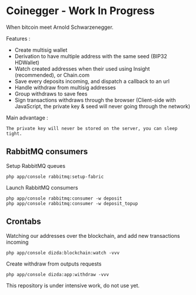Coinegger - Work In Progress
========================

When bitcoin meet Arnold Schwarzenegger.

Features :

- Create multisig wallet
- Derivation to have multiple address with the same seed (BIP32 HDWallet)
- Watch created addresses when their used using Insight (recommended), or Chain.com
- Save every deposits incoming, and dispatch a callback to an url
- Handle withdraw from multisig addresses
- Group withdraws to save fees
- Sign transactions withdraws through the browser (Client-side with JavaScript, the private key & seed will never going through the network)

Main advantage :

    The private key will never be stored on the server, you can sleep tight.

## RabbitMQ consumers

Setup RabbitMQ queues

    php app/console rabbitmq:setup-fabric

Launch RabbitMQ consumers

    php app/console rabbitmq:consumer -w deposit
    php app/console rabbitmq:consumer -w deposit_topup


## Crontabs

Watching our addresses over the blockchain, and add new transactions incoming

    php app/console dizda:blockchain:watch -vvv

Create withdraw from outputs requests

    php app/console dizda:app:withdraw -vvv


This repository is under intensive work, do not use yet.